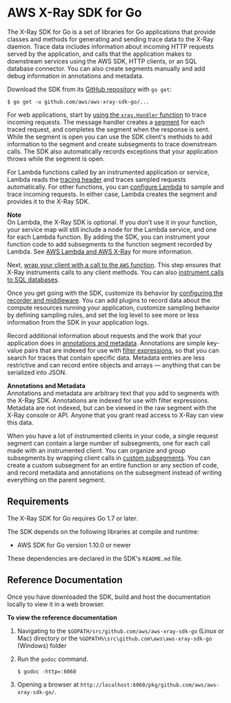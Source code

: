 # AWS X\-Ray SDK for Go<a name="xray-sdk-go"></a>

The X\-Ray SDK for Go is a set of libraries for Go applications that provide classes and methods for generating and sending trace data to the X\-Ray daemon\. Trace data includes information about incoming HTTP requests served by the application, and calls that the application makes to downstream services using the AWS SDK, HTTP clients, or an SQL database connector\. You can also create segments manually and add debug information in annotations and metadata\.

Download the SDK from its [GitHub repository](https://github.com/aws/aws-xray-sdk-go) with `go get`:

```
$ go get -u github.com/aws/aws-xray-sdk-go/... 
```

For web applications, start by [using the `xray.Handler` function](xray-sdk-go-handler.md) to trace incoming requests\. The message handler creates a [segment](xray-concepts.md#xray-concepts-segments) for each traced request, and completes the segment when the response is sent\. While the segment is open you can use the SDK client's methods to add information to the segment and create subsegments to trace downstream calls\. The SDK also automatically records exceptions that your application throws while the segment is open\.

For Lambda functions called by an instrumented application or service, Lambda reads the [tracing header](xray-concepts.md#xray-concepts-tracingheader) and traces sampled requests automatically\. For other functions, you can [configure Lambda](xray-services-lambda.md) to sample and trace incoming requests\. In either case, Lambda creates the segment and provides it to the X\-Ray SDK\.

**Note**  
On Lambda, the X\-Ray SDK is optional\. If you don't use it in your function, your service map will still include a node for the Lambda service, and one for each Lambda function\. By adding the SDK, you can instrument your function code to add subsegments to the function segment recorded by Lambda\. See [AWS Lambda and AWS X\-Ray](xray-services-lambda.md) for more information\.

Next, [wrap your client with a call to the `AWS` function](xray-sdk-go-awssdkclients.md)\. This step ensures that X\-Ray instruments calls to any client methods\. You can also [instrument calls to SQL databases](xray-sdk-go-sqlclients.md)\.

Once you get going with the SDK, customize its behavior by [configuring the recorder and middleware](xray-sdk-go-configuration.md)\. You can add plugins to record data about the compute resources running your application, customize sampling behavior by defining sampling rules, and set the log level to see more or less information from the SDK in your application logs\.

Record additional information about requests and the work that your application does in [annotations and metadata](xray-sdk-go-segment.md)\. Annotations are simple key\-value pairs that are indexed for use with [filter expressions](xray-console-filters.md), so that you can search for traces that contain specific data\. Metadata entries are less restrictive and can record entire objects and arrays — anything that can be serialized into JSON\.

**Annotations and Metadata**  
Annotations and metadata are arbitrary text that you add to segments with the X\-Ray SDK\. Annotations are indexed for use with filter expressions\. Metadata are not indexed, but can be viewed in the raw segment with the X\-Ray console or API\. Anyone that you grant read access to X\-Ray can view this data\.

When you have a lot of instrumented clients in your code, a single request segment can contain a large number of subsegments, one for each call made with an instrumented client\. You can organize and group subsegments by wrapping client calls in [custom subsegments](xray-sdk-go-subsegments.md)\. You can create a custom subsegment for an entire function or any section of code, and record metadata and annotations on the subsegment instead of writing everything on the parent segment\.

## Requirements<a name="xray-sdk-go-requirements"></a>

The X\-Ray SDK for Go requires Go 1\.7 or later\.

The SDK depends on the following libraries at compile and runtime:
+ AWS SDK for Go version 1\.10\.0 or newer

These dependencies are declared in the SDK's `README.md` file\.

## Reference Documentation<a name="xray-sdk-go-reference"></a>

Once you have downloaded the SDK, build and host the documentation locally to view it in a web browser\.

**To view the reference documentation**

1. Navigating to the `$GOPATH/src/github.com/aws/aws-xray-sdk-go` \(Linux or Mac\) directory or the `%GOPATH%\src\github.com\aws\aws-xray-sdk-go` \(Windows\) folder

1. Run the `godoc` command\.

   ```
   $ godoc -http=:6060
   ```

1. Opening a browser at `http://localhost:6060/pkg/github.com/aws/aws-xray-sdk-go/`\.
